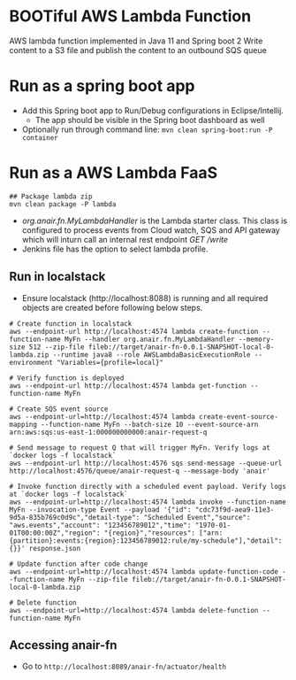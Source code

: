 # BOOTiful AWS Lambda Function
AWS lambda function implemented in Java 11 and Spring boot 2
Write content to a S3 file and publish the content to an outbound SQS queue

# Run as a spring boot app
- Add this Spring boot app to Run/Debug configurations in Eclipse/Intellij. 
    - The app should be visible in the Spring boot dashboard as well
- Optionally run through command line: `mvn clean spring-boot:run -P container`

# Run as a AWS Lambda FaaS
```
## Package lambda zip
mvn clean package -P lambda
```
- _org.anair.fn.MyLambdaHandler_ is the Lambda starter class. This class is configured to process events from Cloud watch, SQS and API gateway which will inturn call
an internal rest endpoint _GET /write_
- Jenkins file has the option to select lambda profile.

## Run in localstack
- Ensure localstack (http://localhost:8088) is running and all required objects are created before following below steps.

```
# Create function in localstack
aws --endpoint-url http://localhost:4574 lambda create-function --function-name MyFn --handler org.anair.fn.MyLambdaHandler --memory-size 512 --zip-file fileb://target/anair-fn-0.0.1-SNAPSHOT-local-0-lambda.zip --runtime java8 --role AWSLambdaBasicExecutionRole --environment "Variables={profile=local}"

# Verify function is deployed
aws --endpoint-url http://localhost:4574 lambda get-function --function-name MyFn

# Create SQS event source
aws --endpoint-url=http://localhost:4574 lambda create-event-source-mapping --function-name MyFn --batch-size 10 --event-source-arn arn:aws:sqs:us-east-1:000000000000:anair-request-q

# Send message to request Q that will trigger MyFn. Verify logs at `docker logs -f localstack`
aws --endpoint-url http://localhost:4576 sqs send-message --queue-url http://localhost:4576/queue/anair-request-q --message-body 'anair'

# Invoke function directly with a scheduled event payload. Verify logs at `docker logs -f localstack`
aws --endpoint-url=http://localhost:4574 lambda invoke --function-name MyFn --invocation-type Event --payload '{"id": "cdc73f9d-aea9-11e3-9d5a-835b769c0d9c","detail-type": "Scheduled Event","source": "aws.events","account": "123456789012","time": "1970-01-01T00:00:00Z","region": "{region}","resources": ["arn:{partition}:events:{region}:123456789012:rule/my-schedule"],"detail": {}}' response.json

# Update function after code change
aws --endpoint-url=http://localhost:4574 lambda update-function-code --function-name MyFn --zip-file fileb://target/anair-fn-0.0.1-SNAPSHOT-local-0-lambda.zip

# Delete function
aws --endpoint-url=http://localhost:4574 lambda delete-function --function-name MyFn

```

## Accessing anair-fn
- Go to `http://localhost:8089/anair-fn/actuator/health`